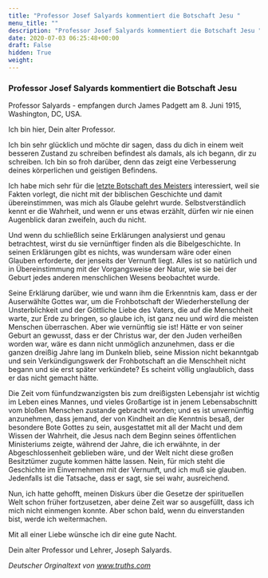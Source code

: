 ```yaml
---
title: "Professor Josef Salyards kommentiert die Botschaft Jesu "
menu_title: ""
description: "Professor Josef Salyards kommentiert die Botschaft Jesu "
date: 2020-07-03 06:25:48+00:00
draft: False
hidden: True
weight:
---
```

### Professor Josef Salyards kommentiert die Botschaft Jesu

Professor Salyards - empfangen durch James Padgett am 8. Juni 1915, Washington, DC, USA.

Ich bin hier, Dein alter Professor.

Ich bin sehr glücklich und möchte dir sagen, dass du dich in einem weit besseren Zustand zu schreiben befindest als damals, als ich begann, dir zu schreiben. Ich bin so froh darüber, denn das zeigt eine Verbesserung deines körperlichen und geistigen Befindens.

Ich habe mich sehr für die [letzte Botschaft des Meisters](/padgett-botschaften/padgett-botschaften-in-reihenfolge-des-datums/padgett-botschaften-1915-januar-august/jesus-setzt-seine-botschaft-ueber-seine-geburt-leben-und-wirken-fort-jep-jesus-8-juni-1915/) interessiert, weil sie Fakten vorlegt, die nicht mit der biblischen Geschichte und damit übereinstimmen, was mich als Glaube gelehrt wurde. Selbstverständlich kennt er die Wahrheit, und wenn er uns etwas erzählt, dürfen wir nie einen Augenblick daran zweifeln, auch du nicht.

Und wenn du schließlich seine Erklärungen analysierst und genau betrachtest, wirst du sie vernünftiger finden als die Bibelgeschichte. In seinen Erklärungen gibt es nichts, was wundersam wäre oder einen Glauben erforderte, der jenseits der Vernunft liegt. Alles ist so natürlich und in Übereinstimmung mit der Vorgangsweise der Natur, wie sie bei der Geburt jedes anderen menschlichen Wesens beobachtet wurde.

Seine Erklärung darüber, wie und wann ihm die Erkenntnis kam, dass er der Auserwählte Gottes war, um die Frohbotschaft der Wiederherstellung der Unsterblichkeit und der Göttliche Liebe des Vaters, die auf die Menschheit warte, zur Erde zu bringen, so glaube ich, ist ganz neu und wird die meisten Menschen überraschen. Aber wie vernünftig sie ist! Hätte er von seiner Geburt an gewusst, dass er der Christus war, der den Juden verheißen worden war, wäre es dann nicht unmöglich anzunehmen, dass er die ganzen dreißig Jahre lang im Dunkeln blieb, seine Mission nicht bekanntgab und sein Verkündigungswerk der Frohbotschaft an die Menschheit nicht begann und sie erst später verkündete? Es scheint völlig unglaublich, dass er das nicht gemacht hätte.

Die Zeit vom fünfundzwanzigsten bis zum dreißigsten Lebensjahr ist wichtig im Leben eines Mannes, und vieles Großartige ist in jenem Lebensabschnitt vom bloßen Menschen zustande gebracht worden; und es ist unvernünftig anzunehmen, dass jemand, der von Kindheit an die Kenntnis besaß, der besondere Bote Gottes zu sein, ausgestattet mit all der Macht und dem Wissen der Wahrheit, die Jesus nach dem Beginn seines öffentlichen Ministeriums zeigte, während der Jahre, die ich erwähnte, in der Abgeschlossenheit geblieben wäre, und der Welt nicht diese großen Besitztümer zugute kommen hätte lassen. Nein, für mich steht die Geschichte im Einvernehmen mit der Vernunft, und ich muß sie glauben. Jedenfalls ist die Tatsache, dass er sagt, sie sei wahr, ausreichend.

Nun, ich hatte gehofft, meinen Diskurs über die Gesetze der spirituellen Welt schon früher fortzusetzen, aber deine Zeit war so ausgefüllt, dass ich mich nicht einmengen konnte. Aber schon bald, wenn du einverstanden bist, werde ich weitermachen.  

Mit all einer Liebe wünsche ich dir eine gute Nacht.

Dein alter Professor und Lehrer, Joseph Salyards.

*Deutscher Orginaltext von www.truths.com*
